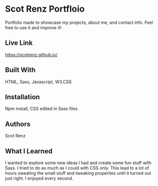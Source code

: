# Scot Renz Portfloio

Portfolio made to showcase my projects, about me, and contact info. Feel free to use it and improve it!

## Live Link

https://scotrenz.github.io/ 

## Built With

HTML, Sass, Javascript, W3.CSS

## Installation

Npm install, CSS edited in Sass files

## Authors

Scot Renz

## What I Learned
I wanted to explore some new ideas I had and create some fun stuff with Sass. I tried to do as much as I could with CSS only. This lead to a lot of hours sweating the small stuff and tweaking properties until it turned out just right. I enjoyed every second.
